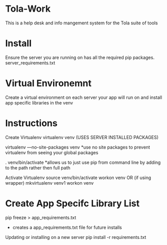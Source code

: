 Tola-Work
===
This is a help desk and info mangement system for the Tola suite of tools

Install
===
Ensure the server you are running on has all the required pip packages.
server_requirements.txt

Virtual Environemnt
===
Create a virtual environment on each server your app will run on and install
app specific libraries in the venv

Instructions
====
Create Virtualenv
virtualenv venv  (USES SERVER INSTALLED PACKAGES)

virtualenv —no-site-packages venv
*use no site packages to prevent virtualenv from seeing your global packages

. venv/bin/activate
*allows us to just use pip from command line by adding to the path rather then full path


Activate Virtualenv
source venv/bin/activate
workon venv
OR (if using wrapper)
mkvirtualenv venv1
workon venv

Create App Specifc Library List
===
pip freeze > app_requirements.txt
* creates a app_requirements.txt file for future installs

Updating or installing on a new server
pip install -r requirements.txt
